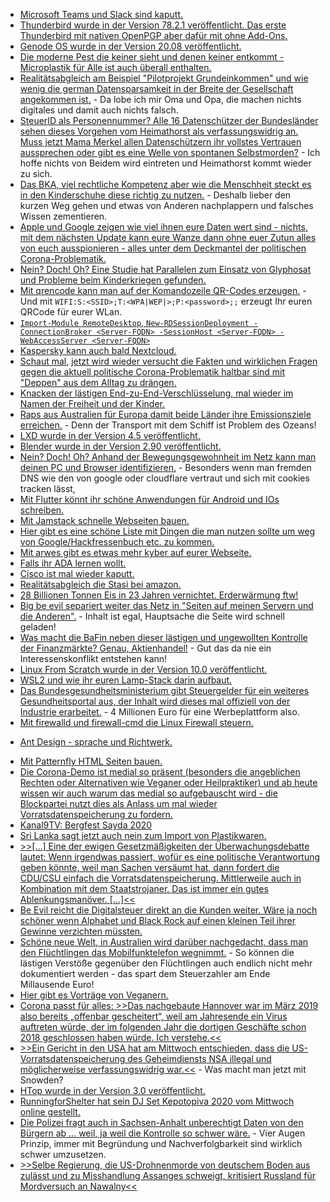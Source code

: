 * [Microsoft Teams und Slack sind kaputt.](https://blog.fefe.de/?ts=a1b44909)
* [Thunderbird wurde in der Version 78.2.1 veröffentlicht. Das erste Thunderbird mit nativen OpenPGP aber dafür mit ohne Add-Ons.](https://www.ghacks.net/2020/08/30/thunderbird-78-2-1-is-out-with-openpgp-enabled/)
* [Genode OS wurde in der Version 20.08 veröffentlicht.](https://www.phoronix.com/scan.php?page=news_item&px=Genode-OS-20.08)
* [Die moderne Pest die keiner sieht und denen keiner entkommt - Microplastik für Alle ist auch überall enthalten.](https://netzfrauen.org/2020/08/30/plastic-25/)
* [Realitätsabgleich am Beispiel "Pilotprojekt Grundeinkommen" und wie wenig die german Datensparsamkeit in der Breite der Gesellschaft angekommen ist.](https://www.kuketz-blog.de/pilotprojekt-grundeinkommen-fahrlaessiger-umgang-mit-daten/) - Da lobe ich mir Oma und Opa, die machen nichts digitales und damit auch nichts falsch.
* [SteuerID als Personennummer? Alle 16 Datenschützer der Bundesländer sehen dieses Vorgehen vom Heimathorst als verfassungswidrig an. Muss jetzt Mama Merkel allen Datenschützern ihr vollstes Vertrauen aussprechen oder gibt es eine Welle von spontanen Selbstmorden?](https://netzpolitik.org/2020/personenkennzahl-alle-datenschutzbehoerden-halten-seehofer-plaene-fuer-verfassungswidrig/) - Ich hoffe nichts von Beidem wird eintreten und Heimathorst kommt wieder zu sich.
* [Das BKA, viel rechtliche Kompetenz aber wie die Menschheit steckt es in den Kinderschuhe diese richtig zu nutzen.](https://tuxproject.de/blog/2020/08/nix-koennen-dafuer-mehr-duerfen/) - Deshalb lieber den kurzen Weg gehen und etwas von Anderen nachplappern und falsches Wissen zementieren.
* [Apple und Google zeigen wie viel ihnen eure Daten wert sind - nichts, mit dem nächsten Update kann eure Wanze dann ohne euer Zutun alles von euch ausspionieren - alles unter dem Deckmantel der politischen Corona-Problematik.](https://netzpolitik.org/2020/update-bei-google-und-apple-kontaktverfolgung-soll-bald-auch-ohne-app-klappen/)
* [Nein? Doch! Oh? Eine Studie hat Parallelen zum Einsatz von Glyphosat und Probleme beim Kinderkriegen gefunden.](https://netzfrauen.org/2020/08/28/glyphosate-4/)
* [Mit qrencode kann man auf der Komandozeile QR-Codes erzeugen.](http://blog.nashcom.de/nashcomblog.nsf/dx/generate-qr-codes-on-your-local-linux-machine.htm) - Und mit `WIFI:S:<SSID>;T:<WPA|WEP|>;P:<password>;;` erzeugt Ihr euren QRCode für eurer WLan.
* [`Import-Module RemoteDesktop`, `New-RDSessionDeployment -ConnectionBroker <Server-FQDN> -SessionHost <Server-FQDN> -WebAccessServer <Server-FQDN>`](https://www.windowspro.de/wolfgang-sommergut/remote-desktop-services-ueber-powershell-installieren)
* [Kaspersky kann auch bald Nextcloud.](https://nextcloud.com/blog/nextcloud-and-kaspersky-partner-up-to-protect-users-from-malicious-files/)
* [Schaut mal](https://blog.fefe.de/?ts=a1b3fefe), [jetzt wird wieder versucht die Fakten und wirklichen Fragen gegen die aktuell politische Corona-Problematik haltbar sind mit "Deppen" aus dem Alltag zu drängen.](https://blog.fefe.de/?ts=a1b38652)
* [Knacken der lästigen End-zu-End-Verschlüsselung, mal wieder im Namen der Freiheit und der Kinder.](https://netzpolitik.org/2020/gesetz-gegen-kindesmissbrauch-eu-kommission-plant-durchleuchtungspflicht/)
* [Raps aus Australien für Europa damit beide Länder ihre Emissionsziele erreichen.](https://netzfrauen.org/2020/08/31/europe-3/) - Denn der Transport mit dem Schiff ist Problem des Ozeans!
* [LXD wurde in der Version 4.5 veröffentlicht.](https://lwn.net/Articles/830156)
* [Blender wurde in der Version 2.90 veröffentlicht.](https://www.blender.org/download/releases/2-90/)
* [Nein? Doch! Oh? Anhand der Bewegungsgewohnheit im Netz kann man deinen PC und Browser identifizieren.](https://www.ghacks.net/2020/09/01/mozilla-there-is-a-high-probability-that-your-browsing-history-can-be-used-to-identify-you/) - Besonders wenn man fremden DNS wie den von google oder cloudflare vertraut und sich mit cookies tracken lässt,
* [Mit Flutter könnt ihr schöne Anwendungen für Android und IOs schreiben.](https://opensource.com/article/20/9/mobile-app-flutter)
* [Mit Jamstack schnelle Webseiten bauen.](https://opensource.com/article/20/9/jamstack)
* [Hier gibt es eine schöne Liste mit Dingen die man nutzen sollte um weg von Google/Hackfressenbuch etc. zu kommen.](https://degoogle.jmoore.dev/)
* [Mit arwes gibt es etwas mehr kyber auf eurer Webseite.](https://arwes.dev/)
* [Falls ihr ADA lernen wollt.](https://learn.adacore.com/)
* [Cisco ist mal wieder kaputt.](https://www.golem.de/news/ios-xr-offene-sicherheitsluecken-bei-cisco-routern-2009-150604-rss.html)
* [Realitätsabgleich die Stasi bei amazon.](https://netzpolitik.org/2020/neue-studie-so-ueberwacht-amazon-seine-beschaeftigten-in-den-usa/)
* [28 Billionen Tonnen Eis in 23 Jahren vernichtet. Erderwärmung ftw!](https://www.sonnenseite.com/de/umwelt/in-23-jahren-sind-28-billionen-tonnen-eis-geschmolzen/)
* [Big be evil separiert weiter das Netz in "Seiten auf meinen Servern und die Anderen".](https://tuxproject.de/blog/2020/09/jetzt-noch-schneller-nicht-fuendig-werden-dank-google/) - Inhalt ist egal, Hauptsache die Seite wird schnell geladen!
* [Was macht die BaFin neben dieser lästigen und ungewollten Kontrolle der Finanzmärkte? Genau, Aktienhandel!](https://blog.fefe.de/?ts=a1b0ef37) - Gut das da nie ein Interessenskonflikt entstehen kann!
* [Linux From Scratch wurde in der Version 10.0 veröffentlicht.](https://www.phoronix.com/scan.php?page=news_item&px=Linux-From-Scratch-10.0-Release)
* [WSL2 und wie ihr euren Lamp-Stack darin aufbaut.](https://www.windowspro.de/wolfgang-sommergut/apache-mysql-php-subsystem-fuer-linux-2-wsl2-installieren)
* [Das Bundesgesundheitsministerium gibt Steuergelder für ein weiteres Gesundheitsportal aus, der Inhalt wird dieses mal offiziell von der Industrie erarbeitet.](https://netzpolitik.org/2020/oeffentlich-finanzierte-alternative-gesundheitsministerium-startet-eigenes-informationsportal/#vorschaltbanner) - 4 Millionen Euro für eine Werbeplattform also.
* [Mit firewalld und firewall-cmd die Linux Firewall steuern.](https://opensource.com/article/20/9/firewall)
+ [Ant Design - sprache und Richtwerk.](https://ant.design/)
* [Mit Patternfly HTML Seiten bauen.](https://www.patternfly.org/v4/)
* [Die Corona-Demo ist medial so präsent (besonders die angeblichen Rechten oder Alternativen wie Veganer oder Heilpraktiker) und ab heute wissen wir auch warum das medial so aufgebauscht wird - die Blockpartei nutzt dies als Anlass um mal wieder Vorratsdatenspeicherung zu fordern.](https://www.golem.de/news/extremismus-cdu-fordert-nach-corona-demo-vorratsdatenspeicherung-2009-150619-rss.html)
* [Kanal9TV: Bergfest Sayda 2020](https://www.youtube.com/watch?v=RUklbOIl-1Y)
* [Sri Lanka sagt jetzt auch nein zum Import von Plastikwaren.](https://netzfrauen.org/2020/09/03/sri-lanka-3/)
* [>>[...] Eine der ewigen Gesetzmäßigkeiten der Überwachungsdebatte lautet: Wenn irgendwas passiert, wofür es eine politische Verantwortung geben könnte, weil man Sachen versäumt hat, dann fordert die CDU/CSU einfach die Vorratsdatenspeicherung. Mittlerweile auch in Kombination mit dem Staatstrojaner. Das ist immer ein gutes Ablenkungsmanöver. [...]<<](https://netzpolitik.org/2020/grundrechenarten-statt-vorratsdatenspeicherung/#vorschaltbanner)
* [Be Evil reicht die Digitalsteuer direkt an die Kunden weiter. Wäre ja noch schöner wenn Alphabet und Black Rock auf einen kleinen Teil ihrer Gewinne verzichten müssten.](https://www.golem.de/news/hoehere-preise-google-gibt-digitalsteuer-an-werbekunden-weiter-2009-150638.html)
* [Schöne neue Welt, in Australien wird darüber nachgedacht, dass man den Flüchtlingen das Mobilfunktelefon wegnimmt.](https://netzpolitik.org/2020/menschenrechtsverletzungen-australien-will-internierten-gefluechteten-handys-wegnehmen/#vorschaltbanner) - So können die lästigen Verstöße gegenüber den Flüchtlingen auch endlich nicht mehr dokumentiert werden - das spart dem Steuerzahler am Ende Millausende Euro!
* [Hier gibt es Vorträge von Veganern.](https://www.careelite.de/vortraege-veganismus-reden/)
* [Corona passt für alles: >>Das nachgebaute Hannover war im März 2019 also bereits „offenbar gescheitert“, weil am Jahresende ein Virus auftreten würde, der im folgenden Jahr die dortigen Geschäfte schon 2018 geschlossen haben würde. Ich verstehe.<<](https://tuxproject.de/blog/2020/09/geben-wir-hannover-doch-den-chinesen/)
* [>>Ein Gericht in den USA hat am Mittwoch entschieden, dass die US-Vorratsdatenspeicherung des Geheimdiensts NSA illegal und möglicherweise verfassungswidrig war.<<](https://netzpolitik.org/2020/spaeter-sieg-fuer-snowden-gericht-erklaert-nsa-vorratsdatenspeicherung-fuer-illegal/#vorschaltbanner) - Was macht man jetzt mit Snowden?
* [HTop wurde in der Version 3.0 veröffentlicht.](https://github.com/hishamhm/htop)
* [RunningforShelter hat sein DJ Set Kepotopiva 2020 vom Mittwoch online gestellt.](https://www.mixcloud.com/RunningforShelter/running-for-shelter-kepotopival-2020-wednesday/)
* [Die Polizei fragt auch in Sachsen-Anhalt unberechtigt Daten von den Bürgern ab ... weil, ja weil die Kontrolle so schwer wäre.](https://www.golem.de/news/polizei-unberechtigte-datenabfragen-in-sachsen-anhalt-2009-150658.html) - Vier Augen Prinzip, immer mit Begründung und Nachverfolgbarkeit sind wirklich schwer umzusetzen.
* [>>Selbe Regierung, die US-Drohnenmorde von deutschem Boden aus zulässt und zu Misshandlung Assanges schweigt, kritisiert Russland für Mordversuch an Nawalny<<](https://www.der-postillon.com/2020/09/drohnenmorde-assange.html)
